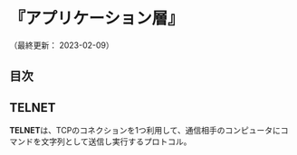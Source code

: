# 『アプリケーション層』

（最終更新： 2023-02-09）


## 目次



## TELNET

**TELNET**は、TCPのコネクションを1つ利用して、通信相手のコンピュータにコマンドを文字列として送信し実行するプロトコル。
